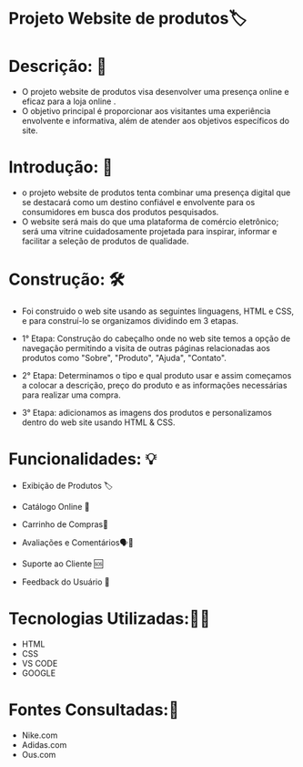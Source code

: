 # Projeto Website de produtos🏷️

# Descrição: 📝
 - O projeto website de produtos visa desenvolver uma presença online e eficaz para a loja online . 
 - O objetivo principal é proporcionar aos visitantes uma experiência envolvente e informativa, além de atender aos objetivos específicos do site. 

# Introdução: 📜
 - o projeto website de produtos tenta combinar uma presença digital que se destacará como um destino confiável e envolvente para os consumidores em busca dos produtos pesquisados. 
 - O website será mais do que uma plataforma de comércio eletrônico; será uma vitrine cuidadosamente projetada para inspirar, informar e facilitar a seleção de produtos de qualidade.

# Construção: 🛠️

 - Foi construido o web site usando as seguintes linguagens, HTML e CSS, e para construí-lo se organizamos dividindo em 3 etapas. 

 - 1° Etapa: Construção do cabeçalho onde no web site temos a opção de navegação permitindo a visita de outras páginas relacionadas aos produtos como "Sobre", "Produto", "Ajuda", "Contato".

 - 2° Etapa: Determinamos o tipo e qual produto usar e assim começamos a colocar a descrição, preço do produto e as informações necessárias para realizar uma compra.

 - 3° Etapa: adicionamos as imagens dos produtos e personalizamos dentro do web site usando HTML & CSS.

# Funcionalidades: 💡

 - Exibição de Produtos 🏷️

 - Catálogo Online 🧾

 - Carrinho de Compras🛒

 - Avaliações e Comentários🗣️💬

 - Suporte ao Cliente 🆘

 - Feedback do Usuário 👥

# Tecnologias Utilizadas:👨‍💻
 - HTML 
 - CSS 
 - VS CODE 
 - GOOGLE

# Fontes Consultadas:🔎
 - Nike.com
 - Adidas.com
 - Ous.com